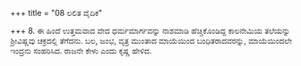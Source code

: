+++
title = "08 ಲಲಿತ ವೈದಿಕ"

+++
8. ಈ ಹಿಂದೆ ಉತ್ತಮವಾದ ವೇದ ಧರ್ಮಮಾರ್ಗವನ್ನು ನಾಶಮಾಡಿ ಹೆಚ್ಚಿಕೊಂಡಿದ್ದ ಕಾಲನೇಮಿಯ ತಲೆಯನ್ನು ಶ್ರೀವಿಷ್ಣವು ಚಕ್ರದಲ್ಲಿ ತೆಗೆದನು. ಬಲ, ಜಂಭ, ವೃತ್ರ ಮುಂತಾದ ಮಾಯೆಯಿಂದ ಬಂಧಿತರಾದವರನ್ನು, ಮಾಯೆಯಿಂದಲೇ ಇಂದ್ರನು ಸಂಹರಿಸಿದ. ರಾಜನೇ ಕೇಳು ಎಂದು ಕೃಷ್ಣ ಹೇಳಿದ.